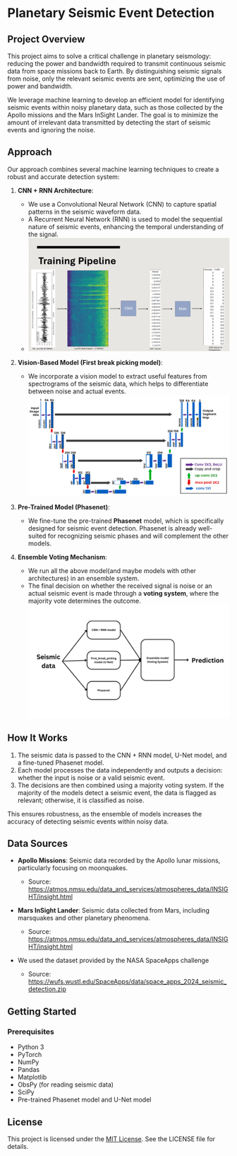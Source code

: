 # Planetary Seismic Event Detection

## Project Overview

This project aims to solve a critical challenge in planetary seismology: reducing the power and bandwidth required to transmit continuous seismic data from space missions back to Earth. By distinguishing seismic signals from noise, only the relevant seismic events are sent, optimizing the use of power and bandwidth.

We leverage machine learning to develop an efficient model for identifying seismic events within noisy planetary data, such as those collected by the Apollo missions and the Mars InSight Lander. The goal is to minimize the amount of irrelevant data transmitted by detecting the start of seismic events and ignoring the noise.

## Approach

Our approach combines several machine learning techniques to create a robust and accurate detection system:

1.  **CNN + RNN Architecture**:
    -   We use a Convolutional Neural Network (CNN) to capture spatial patterns in the seismic waveform data.
    -   A Recurrent Neural Network (RNN) is used to model the sequential nature of seismic events, enhancing the temporal understanding of the signal.
    -   ![alt text](<images/cnn_rnn.png>)

2.  **Vision-Based Model (First break picking model)**:
    -   We incorporate a vision model to extract useful features from spectrograms of the seismic data, which helps to differentiate between noise and actual events.
    ![alt text](images/unet.png)

3.  **Pre-Trained Model (Phasenet)**:
    -   We fine-tune the pre-trained **Phasenet** model, which is specifically designed for seismic event detection. Phasenet is already well-suited for recognizing seismic phases and will complement the other models.

4.  **Ensemble Voting Mechanism**:
    - We run all the above model(and maybe models with other architectures) in an ensemble system.
    - The final decision on whether the received signal is noise or an actual seismic event is made through a **voting system**, where the majority vote determines the outcome.
    ![alt text](<images/ensemble.png>)

## How It Works
1.  The seismic data is passed to the CNN + RNN model, U-Net model, and a fine-tuned Phasenet model.
2.  Each model processes the data independently and outputs a decision: whether the input is noise or a valid seismic event.
3.  The decisions are then combined using a majority voting system. If the majority of the models detect a seismic event, the data is flagged as relevant; otherwise, it is classified as noise.

This ensures robustness, as the ensemble of models increases the accuracy of detecting seismic events within noisy data.

## Data Sources
-   **Apollo Missions**: Seismic data recorded by the Apollo lunar missions, particularly focusing on moonquakes. 
    - Source: https://atmos.nmsu.edu/data_and_services/atmospheres_data/INSIGHT/insight.html

-   **Mars InSight Lander**: Seismic data collected from Mars, including marsquakes and other planetary phenomena.
    -   Source: https://atmos.nmsu.edu/data_and_services/atmospheres_data/INSIGHT/insight.html

- We used the dataset provided by the NASA SpaceApps challenge
  - Source: https://wufs.wustl.edu/SpaceApps/data/space_apps_2024_seismic_detection.zip

## Getting Started

### Prerequisites
-   Python 3
-   PyTorch
-   NumPy
-   Pandas
-   Matplotlib
-   ObsPy (for reading seismic data)
-   SciPy
-   Pre-trained Phasenet model and U-Net model
    
## License
This project is licensed under the [MIT License](https://github.com/Dawn-Of-Justice/hacking-nasa-with-html/blob/main/LICENSE). See the LICENSE file for details.
